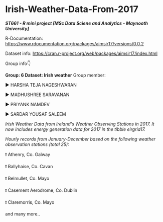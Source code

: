 # Irish-Weather-Data-From-2017
_**ST661 - R mini project [MSc Data Sciene and Analytics - Maynooth University]**_

R-Documentation: https://www.rdocumentation.org/packages/aimsir17/versions/0.0.2

Dataset info: https://cran.r-project.org/web/packages/aimsir17/index.html

Group info👇

**Group: 6 Dataset: Irish weather**
Group member: 

▶ HARSHA TEJA NAGESHWARAN

▶ MADHUSHREE SARAVANAN

▶ PRIYANK NAMDEV

▶ SARDAR YOUSAF SALEEM


_Irish Weather Data from Ireland's Weather Observing Stations in 2017. It now includes energy generation data for 2017 in the tibble eirgrid17._

_Hourly records from January-December based on the following weather observation stations (total 25):_

❗ Athenry, Co. Galway

❗ Ballyhaise, Co. Cavan

❗ Belmullet, Co. Mayo

❗ Casement Aerodrome, Co. Dublin

❗ Claremorris, Co. Mayo

and many more..

